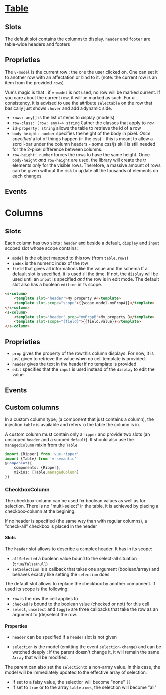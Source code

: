 # [Table](https://semantic-ui.com/collections/table.html)
## Slots
The default slot contains the columns to display.
`header` and `footer` are table-wide headers and footers
## Proprieties
The `v-model` is the current row : the one the user clicked on. One can set it to another row with an affectation or bind to it. (note: the current row is an item from the provided `rows`)

Vue's magic is that : if `v-model` is not used, no row will be marked current. If you care about the current row, it will be marked as such. For ui consistency, it is advised to use the attribute `selectable` on the row that basically just shows `:hover` and add a dynamic side.
- `rows: any[]` is the list of items to display (models)
- `row-class: (row: any)=> string` Gather the classes that apply to `row`
- `id-property: string` allows the table to retrieve the id of a row
- `body-height: number` specifies the height of the body in pixel. *Once specified* a lot of things happen (in the css) - this is meant to allow a scroll-bar under the column headers - some css/js skill is still needed for the 2-pixel difference between columns.
- `row-height: number` forces the rows to have the same height. Once `body-height` *and* `row-height` are used, the library will create the tr elements *only* for the visible rows. Therefore, a massive amount of rows can be given without the risk to update all the tousands of elements on each changes

## Events

# Columns
## Slots
Each column has two slots : `header` and beside a default, `display` and `input` scoped slot whose scope contains:
- `model` is the object mapped to this row (from `table.rows`)
- `index` is the numeric index of the row
- `field` that gives all informations like the value and the schema
If a default slot is specified, it is used all the time. If not, the `display` will be used until an `input` is specified *and*  the row is in edit mode. The default slot also has a boolean `edition` in its scope.
```html
<s-column>
	<template slot="header">My property A</template>
	<template slot-scope="scope">{{scope.model.myPropA}}</template>
</s-column>
<s-column>
	<template slot="header" prop="myPropB">My property B</template>
	<template slot-scope="{field}">{{field.value}}</template>
</s-column>
```

## Proprieties
- `prop` gives the property of the row this column displays. For now, it is just given to retrieve the value when no cell template is provided.
- `header` gives the text in the header if no template is provided
- `edit` specifies that the `input` is used instead of the `display` to edit the value
## Events

## Custom columns
In a custom column type, (a component that just contains a column), the injection `table` is available and refers to the table the column is in.

A custom column must contain only a `ripper` and provide two slots (an unscoped `header` and a scoped `default`). It should also use the `managedColumn` mixin from the `Table`

```typescript
import {Ripper} from 'vue-ripper'
import {Table} from 'v-semantic'
@Component({
	components: {Ripper},
	mixins: [Table.managedColumn]
})
```

### CheckboxColumn

The checkbox-column can be used for boolean values as well as for selection. There is no "multi-select" in the table, it is achieved by placing a checkbox-column at the begining.

If no header is specified (the same way than with regular columns), a "check-all" checkbox is placed in the header
#### Slots
The `header` slot allows to describe a complex header. It has in its scope:
- `allSelected` a boolean value bound to the select-all situation (`true`/`false`/`null`)
- `setSelection` is a callback that takes one argument (boolean/array) and behaves exactly like setting the `selection` does

The default slot allows to replace the checkbox by another component. If used its scope is the following:
- `row` is the row the cell applies to
- `checked` is bound to the boolean value (checked or not) for this cell
- `select`, `unselect` and `toggle` are three callbacks that take the row as an argument to (de)select the row.
#### Properties

- `header` can be specified if a `header` slot is not given

- `selection` is the model (emitting the event `selection-change`) and can be watched deeply : if the parent doesn't change it, it will remain the same `Array` that will be modified.

The parent can also set the `selection` to a non-array value. In this case, the model will be immediately updated to the effective array of selection.
- If set to a falsy value, the selection will become "none" `[]`
- If set to `true` or to the array `table.rows`, the selection will become "all"
	